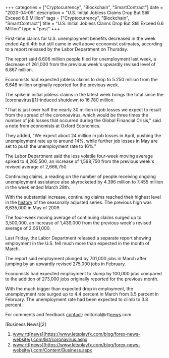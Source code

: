 +++
categories = ["Cryptocurrency", "Blockchain", "SmartContract"]
date = "2020-04-09"
description = "U.S. Initial Jobless Claims Drop But Still Exceed 6.6 Million"
tags = ["Cryptocurrency", "Blockchain", "SmartContract"]
title = "U.S. Initial Jobless Claims Drop But Still Exceed 6.6 Million"
type = "post"
+++

First-time claims for U.S. unemployment benefits decreased in the week
ended April 4th but still came in well above economist estimates,
according to a report released by the Labor Department on Thursday.

The report said 6.606 million people filed for unemployment last week, a
decrease of 261,000 from the previous week's upwardly revised level of
6.867 million.

Economists had expected jobless claims to drop to 5.250 million from the
6.648 million originally reported for the previous week.

The spike in initial jobless claims in the latest week brings the total
since the [coronavirus][1]-induced shutdown to 16.780 million.

"That is just over half the nearly 30 million in job losses we expect to
result from the spread of the coronoavirus, which would be three times
the number of job losses that occurred during the Global Financial
Crisis," said a note from economists at Oxford Economics.

They added, "We expect about 24 million in job losses in April, pushing
the unemployment rate up to around 14%, while further job losses in May
are set to push the unemployment rate to 16%."

The Labor Department said the less volatile four-week moving average
spiked to 4,265,500, an increase of 1,598,750 from the previous week's
revised average of 2,666,750.

Continuing claims, a reading on the number of people receiving ongoing
unemployment assistance also skyrocketed by 4.396 million to 7.455
million in the week ended March 28th.

With the substantial increase, continuing claims reached their highest
level in the [history](https://www.fixpro.org/post/chargeless-historical-data-api-backtesting/) of the seasonally adjusted series. The previous
high was 6,635,000 in May of 2009.

The four-week moving average of continuing claims surged up to
3,500,000, an increase of 1,439,000 from the previous week's revised
average of 2,061,000.

Last Friday, the Labor Department released a separate report showing
employment in the U.S. fell much more than expected in the month of
March.

The report said employment plunged by 701,000 jobs in March after
jumping by an upwardly revised 275,000 jobs in February.

Economists had expected employment to slump by 100,000 jobs compared to
the addition of 273,000 jobs originally reported for the previous month.

With the much bigger than expected drop in employment, the unemployment
rate surged up to 4.4 percent in March from 3.5 percent in February. The
unemployment rate had been expected to climb to 3.8 percent.

For comments and feedback [contact](https://www.playgroundfx.com/contact/): editorial@rtt[news](https://www.letsplayfx.com/blog/forex-news-website/).com

[Business News][2]

   1. www.rtt[news](https://www.letsplayfx.com/blog/forex-news-website/).com/list/coronavirus.aspx
   2. www.rtt[news](https://www.letsplayfx.com/blog/forex-news-website/).com/Content/Business.aspx